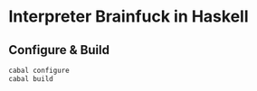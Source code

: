 Interpreter Brainfuck in Haskell
=====================

## Configure & Build
```sh
cabal configure
cabal build
```
